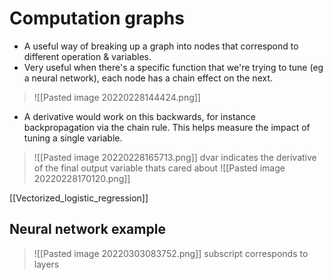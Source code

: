 # Computation graphs
- A useful way of breaking up a graph into nodes that correspond to different operation & variables.
- Very useful when there's a specific function that we're trying to tune (eg a neural network), each node has a chain effect on the next.
>![[Pasted image 20220228144424.png]]
- A derivative would work on this backwards, for instance backpropagation via the chain rule. This helps measure the impact of tuning a single variable.
>![[Pasted image 20220228165713.png]]
dvar indicates the derivative of the final output variable thats cared about
>![[Pasted image 20220228170120.png]]

[[Vectorized_logistic_regression]]

## Neural network example
>![[Pasted image 20220303083752.png]]
subscript corresponds to layers